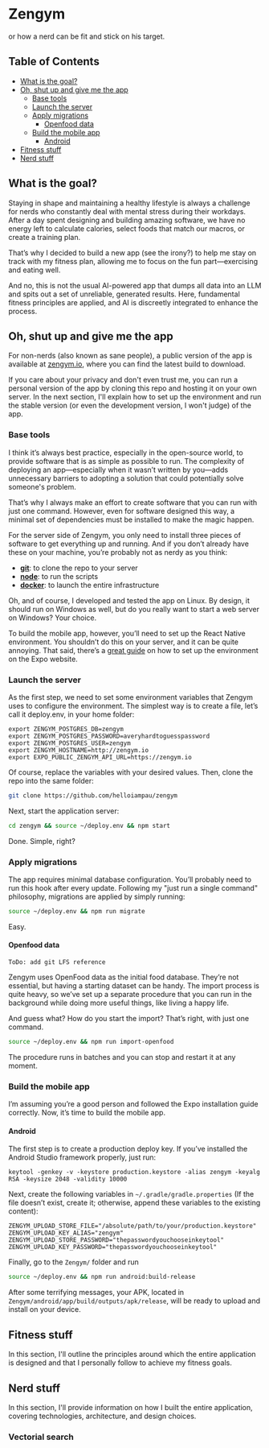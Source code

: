 # Zengym

or how a nerd can be fit and stick on his target.

## Table of Contents

* [What is the goal?](#what-is-the-goal)
* [Oh, shut up and give me the app](#oh-shut-up-and-give-me-the-app)
   * [Base tools](#base-tools)
   * [Launch the server](#launch-the-server)
   * [Apply migrations](#apply-migrations)
      * [Openfood data](#openfood-data)
   * [Build the mobile app](#build-the-mobile-app)
      * [Android](#android)
* [Fitness stuff](#fitness-stuff)
* [Nerd stuff](#nerd-stuff)

## What is the goal?

Staying in shape and maintaining a healthy lifestyle is always a challenge for nerds who constantly deal with mental stress during their workdays.
After a day spent designing and building amazing software, we have no energy left to calculate calories, select foods that match our macros, or create a training plan.

That’s why I decided to build a new app (see the irony?) to help me stay on track with my fitness plan, allowing me to focus on the fun part—exercising and eating well.

And no, this is not the usual AI-powered app that dumps all data into an LLM and spits out a set of unreliable, generated results. Here, fundamental fitness principles are applied, and AI is discreetly integrated to enhance the process.

## Oh, shut up and give me the app

For non-nerds (also known as sane people), a public version of the app is available at [zengym.io](https://zengym.io), where you can find the latest build to download.

If you care about your privacy and don't even trust me, you can run a personal version of the app by cloning this repo and hosting it on your own server.
In the next section, I'll explain how to set up the environment and run the stable version (or even the development version, I won't judge) of the app.

### Base tools

I think it’s always best practice, especially in the open-source world, to provide software that is as simple as possible to run.
The complexity of deploying an app—especially when it wasn’t written by you—adds unnecessary barriers to adopting a solution that could potentially solve someone's problem.

That’s why I always make an effort to create software that you can run with just one command.
However, even for software designed this way, a minimal set of dependencies must be installed to make the magic happen.

For the server side of Zengym, you only need to install three pieces of software to get everything up and running. And if you don’t already have these on your machine, you’re probably not as nerdy as you think:

* [__git__](https://git-scm.com/downloads): to clone the repo to your server
* [__node__](https://nodejs.org/en/download): to run the scripts
* [__docker__](https://docs.docker.com/engine/install/): to launch the entire infrastructure

Oh, and of course, I developed and tested the app on Linux. By design, it should run on Windows as well, but do you really want to start a web server on Windows? Your choice.

To build the mobile app, however, you’ll need to set up the React Native environment. You shouldn’t do this on your server, and it can be quite annoying.
That said, there’s a [great guide](https://docs.expo.dev/get-started/set-up-your-environment/?mode=development-build&buildEnv=local) on how to set up the environment on the Expo website.

### Launch the server

As the first step, we need to set some environment variables that Zengym uses to configure the environment. The simplest way is to create a file, let’s call it deploy.env, in your home folder:

```
export ZENGYM_POSTGRES_DB=zengym
export ZENGYM_POSTGRES_PASSWORD=averyhardtoguesspassword
export ZENGYM_POSTGRES_USER=zengym
export ZENGYM_HOSTNAME=http://zengym.io
export EXPO_PUBLIC_ZENGYM_API_URL=https://zengym.io
```

Of course, replace the variables with your desired values. Then, clone the repo into the same folder:

```bash
git clone https://github.com/helloiampau/zengym
```
Next, start the application server:

```bash
cd zengym && source ~/deploy.env && npm start
```

Done. Simple, right?

### Apply migrations

The app requires minimal database configuration. You’ll probably need to run this hook after every update.
Following my "just run a single command" philosophy, migrations are applied by simply running:

```bash
source ~/deploy.env && npm run migrate
```

Easy.

#### Openfood data

``
ToDo: add git LFS reference
``

Zengym uses OpenFood data as the initial food database. They’re not essential, but having a starting dataset can be handy.
The import process is quite heavy, so we’ve set up a separate procedure that you can run in the background while doing more useful things, like living a happy life.

And guess what? How do you start the import?
That’s right, with just one command.

```bash
source ~/deploy.env && npm run import-openfood
```

The procedure runs in batches and you can stop and restart it at any moment.

### Build the mobile app

I’m assuming you’re a good person and followed the Expo installation guide correctly. Now, it’s time to build the mobile app.

#### Android

The first step is to create a production deploy key. If you’ve installed the Android Studio framework properly, just run:

```
keytool -genkey -v -keystore production.keystore -alias zengym -keyalg RSA -keysize 2048 -validity 10000
```

Next, create the following variables in `~/.gradle/gradle.properties`
(If the file doesn’t exist, create it; otherwise, append these variables to the existing content):

```
ZENGYM_UPLOAD_STORE_FILE="/absolute/path/to/your/production.keystore"
ZENGYM_UPLOAD_KEY_ALIAS="zengym"
ZENGYM_UPLOAD_STORE_PASSWORD="thepasswordyouchooseinkeytool"
ZENGYM_UPLOAD_KEY_PASSWORD="thepasswordyouchooseinkeytool"
```

Finally, go to the `Zengym/` folder and run

```bash
source ~/deploy.env && npm run android:build-release
```

After some terrifying messages, your APK, located in `Zengym/android/app/build/outputs/apk/release`, will be ready to upload and install on your device.

## Fitness stuff

In this section, I'll outline the principles around which the entire application is designed and that I personally follow to achieve my fitness goals.

## Nerd stuff

In this section, I'll provide information on how I built the entire application, covering technologies, architecture, and design choices.

### Vectorial search
